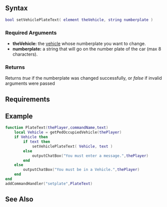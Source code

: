 Syntax
------

``` lua
bool setVehiclePlateText( element theVehicle, string numberplate )
```

### Required Arguments

-   **theVehicle:** the [vehicle](/docs/vehicle.md "wikilink") whose numberplate you want to change.
-   **numberplate:** a string that will go on the number plate of the car (max 8 characters).

### Returns

Returns *true* if the numberplate was changed successfully, or *false* if invalid arguments were passed

Requirements
------------

Example
-------

``` lua
function PlateText(thePlayer,commandName,text)
    local Vehicle = getPedOccupiedVehicle(thePlayer)
    if Vehicle then
        if text then
            setVehiclePlateText( Vehicle, text )
        else
            outputChatBox("You must enter a message.",thePlayer)
        end
    else
        outputChatBox("You must be in a Vehicle.",thePlayer)
    end
end
addCommandHandler("setplate",PlateText)
```

See Also
--------
